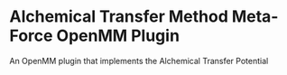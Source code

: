 # Alchemical Transfer Method Meta-Force OpenMM Plugin
An OpenMM plugin that implements the Alchemical Transfer Potential
